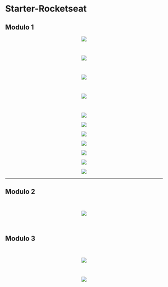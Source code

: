 # Starter-Rocketseat

## Modulo 1

<p align="center">
  <img src="./images-readme/ex1-1.png">
</p>

<br><p align="center">
  <img src="./images-readme/ex1-2-a.png">
</p>
<br>
<p align="center">
  <img src="./images-readme/ex1-2-b.png">
</p>
<br>
<p align="center">
  <img src="./images-readme/ex1-3-a.png">
</p>
<br>
<p align="center">
  <img src="./images-readme/ex1-3-b.png">
</p>
<p align="center">
  <img src="./images-readme/ex1-4.png">
</p>
<p align="center">
  <img src="./images-readme/ex1-5-a.png">
</p>
<p align="center">
  <img src="./images-readme/ex1-5-b.png">
</p>
<p align="center">
  <img src="./images-readme/ex1-6.png">
</p>
<p align="center">
  <img src="./images-readme/ex1-7-a.png">
</p>
<p align="center">
  <img src="./images-readme/ex1-7-b.png">
</p>

--- 
                                      
## Modulo 2

<br>
<p align="center">
  <img src="./images-readme/ex2.png">
</p>
<br>

## Modulo 3
<br>
<p align="center">
  <img src="./images-readme/ex3-b.png">
</p>
<br>
<p align="center">
  <img src="./images-readme/ex3-c.png">
</p>
<br>

